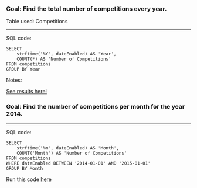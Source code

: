 
### Goal: Find the total number of competitions every year.

Table used: Competitions

---
SQL code:

```
SELECT 
    strftime('%Y', dateEnabled) AS 'Year', 
    COUNT(*) AS 'Number of Competitions'
FROM competitions
GROUP BY Year
```
Notes:





[See results here!](https://www.kaggle.com/lochleven/meta-kaggle/competition-list1/run/101433)

### Goal: Find the number of competitions per month for the year 2014.

---
SQL code:

```
SELECT 
    strftime('%m', dateEnabled) AS 'Month',
    COUNT('Month') AS 'Number of Competitions'
FROM competitions
WHERE dateEnabled BETWEEN '2014-01-01' AND '2015-01-01'
GROUP BY Month
```

Run this code [here](https://www.kaggle.com/lochleven/d/kaggle/meta-kaggle/competition-list1/edit)



